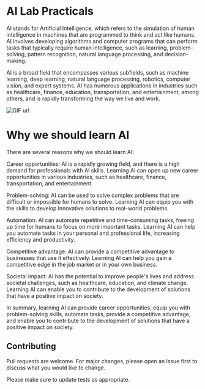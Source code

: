 # AI Lab Practicals

AI stands for Artificial Intelligence, which refers to the simulation of human intelligence in machines that are programmed to think and act like humans. AI involves developing algorithms and computer programs that can perform tasks that typically require human intelligence, such as learning, problem-solving, pattern recognition, natural language processing, and decision-making.

AI is a broad field that encompasses various subfields, such as machine learning, deep learning, natural language processing, robotics, computer vision, and expert systems. AI has numerous applications in industries such as healthcare, finance, education, transportation, and entertainment, among others, and is rapidly transforming the way we live and work.

![GIF url](https://encrypted-tbn0.gstatic.com/images?q=tbn:ANd9GcSRVC4rCwlGP7NSvjnKzLjESgh1ONzgIFiygA&usqp=CAU "autoplay, loop")


# Why we should learn AI

There are several reasons why we should learn AI:

Career opportunities: AI is a rapidly growing field, and there is a high demand for professionals with AI skills. Learning AI can open up new career opportunities in various industries, such as healthcare, finance, transportation, and entertainment.

Problem-solving: AI can be used to solve complex problems that are difficult or impossible for humans to solve. Learning AI can equip you with the skills to develop innovative solutions to real-world problems.

Automation: AI can automate repetitive and time-consuming tasks, freeing up time for humans to focus on more important tasks. Learning AI can help you automate tasks in your personal and professional life, increasing efficiency and productivity.

Competitive advantage: AI can provide a competitive advantage to businesses that use it effectively. Learning AI can help you gain a competitive edge in the job market or in your own business.

Societal impact: AI has the potential to improve people's lives and address societal challenges, such as healthcare, education, and climate change. Learning AI can enable you to contribute to the development of solutions that have a positive impact on society.

In summary, learning AI can provide career opportunities, equip you with problem-solving skills, automate tasks, provide a competitive advantage, and enable you to contribute to the development of solutions that have a positive impact on society.

## Contributing

Pull requests are welcome. For major changes, please open an issue first
to discuss what you would like to change.

Please make sure to update tests as appropriate.
